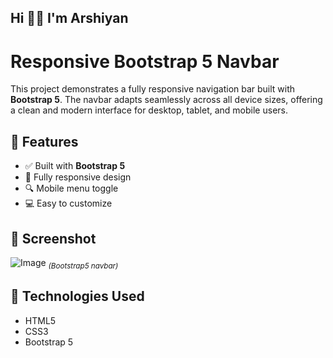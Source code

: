 ## Hi 👋🏻 I'm Arshiyan

# Responsive Bootstrap 5 Navbar

This project demonstrates a fully responsive navigation bar built with **Bootstrap 5**. The navbar adapts seamlessly across all device sizes, offering a clean and modern interface for desktop, tablet, and mobile users.

## 🚀 Features

- ✅ Built with **Bootstrap 5**
- 📱 Fully responsive design
- 🔍 Mobile menu toggle
- 💻 Easy to customize

## 📸 Screenshot

![Image](https://github.com/user-attachments/assets/dd4a709c-4c27-4137-bddd-ceab505a307b) 
<sub>*(Bootstrap5 navbar)*</sub>

## 🧱 Technologies Used

- HTML5
- CSS3
- Bootstrap 5

